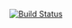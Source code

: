 [![Build Status](https://travis-ci.com/mansidogra1/Bugtastic.svg?branch=master)](https://travis-ci.com/mansidogra1/Bugtastic)
